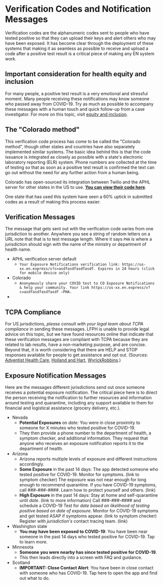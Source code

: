 # Verification Codes and Notification Messages

Verification codes are the alphanumeric codes sent to people who have tested positive so that they can upload their keys and alert others who may have been exposed. It has become clear through the deployment of these systems that making it as seamless as possible to receive and upload a code after a positive test result is a critical piece of making any EN system work.

## Important consideration for health equity and inclusion

For many people, a positive test result is a very emotional and stressful moment. Many people receiving these notifications may know someone who passed away from COVID-19. Try as much as possible to accompany these messages with a human touch and quick follow-up from a case investigator. For more on this topic, visit [equity and inclusion](/equity-and-inclusion.md).

## The "Colorado method" 

This verification code process has come to be called the "Colorado method", though other states and countries have also separately implemented similar systems. The basic idea behind this is that the code issuance is integrated as closely as possible with a state's electronic laboratory reporting (ELR) system. Phone numbers are collected at the time of testing so that as soon as a positive test result is confirmed the text can go out without the need for any further action from a human being.

Colorado has open-sourced its integration between Twilio and the APHL server for other states in the US to use. [**You can view their code here**](https://github.com/coloradodigitalservice/aphl-send-verification-codes).

One state that has used this system have seen a 60% uptick in submitted codes as a result of making this process easier.

## Verification Messages

The message that gets sent out with the verification code varies from one jurisdiction to another. Anywhere you see a string of random letters on a URL note that that is to test message length. Where it says `PHA` is where a jurisdiction should sign with the name of the ministry or department of health name.

* APHL verification server default
     * `Your Exposure Notifications verification link: https://us-xx.en.express/v?c=asdfasdfasdfasdf. Expires in 24 hours (click for mobile device only)`
* Colorado
     * `Anonymously share your COVID test to CO Exposure Notifications & help your community. Your link https://us-xx.en.express/v?c=asdfasdfasdfasdf —PHA.`
* 

## TCPA Compliance

For US jurisdictions, *please consult with your legal team about TCPA compliance* in sending these messages. LFPH is unable to provide legal advice on this topic, but we have found resources online that indicate that these verification messages are compliant with TCPA because they are related to lab results, have a non-marketing purpose, and are concise. Beyond that, it is worth considering that there are HELP and STOP responses available for people to get assistance and opt out. (Sources: [Adventist Health Care](https://www.adventisthealthcare.com/terms-service/tcpa-policy-for-sms-communications/), [Holland and Hart](https://www.hollandhart.com/pdf/TCPA-Health-Law-Webinar-Slides.pdf), [WyrickRobbins](https://assets.hcca-info.org/Portals/0/PDFs/Resources/Conference_Handouts/Compliance_Institute/2016/404print2.pdf).)

## Exposure Notification Messages

Here are the messages different jurisdictions send out once someone receives a potential exposure notification. The critical piece here is to direct the person receiving the notification to further resources and information around testing and quarantine, including any support available to them for financial and logistical assistance (grocery delivery, etc.).

* Nevada
     * **Potential Exposures** on _date_: You were in close proximity to someone for X minutes who tested positive for COVID-19.
     * They then provide a phone number to the department of health, a symptom checker, and additional information. They request that anyone who receives an exposure notification reports it to the department of health.
* Arizona
     * Arizona reports multiple levels of exposure and different instructions accordingly.
     * **Some Exposure** in the past 14 days: The app detected someone who tested positive for COVID-19. Monitor for symptoms. (link to symptom checker) The exposure was not near enough for long enough to recommend quarantine. If you have COVID-19 symptoms, call ###-###-####. Learn how to protect yourself and others. (link)
     * **High Exposure** in the past 14 days: Stay at home and self-quarantine until _date_. (link to more information) Call ###-###-#### and schedule a COVID-19 Test for _date based on likelihood of testing positive based on date of exposure_. Monitor for COVID-19 symptoms and get tested ASAP if symptoms appear. (link to symptom checker) Register with _jurisdiction's_ contact tracing team. (link)
* Washington state
     * **You may have been exposed to COVID-19**: You have been near someone in the past 14 days who tested positive for COVID-19. Tap to learn more.
* Minnesota
     * **Someone you were nearby has since tested positive for COVID-19**.
     * This then leads directly into a screen with FAQ and guidance. 
* Scotland
     * **IMPORTANT: Close Contact Alert**: You have been in close contact with someone who has COVID-19. Tap here to open the app and find out what to do.